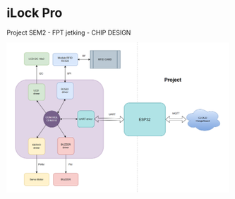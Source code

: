 # iLock Pro

Project SEM2 - FPT jetking - CHIP DESIGN

![project schematic](./images/project_schematic.png)
